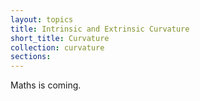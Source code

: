 ```yaml
---
layout: topics
title: Intrinsic and Extrinsic Curvature
short_title: Curvature
collection: curvature
sections:
---
```


Maths is coming.
